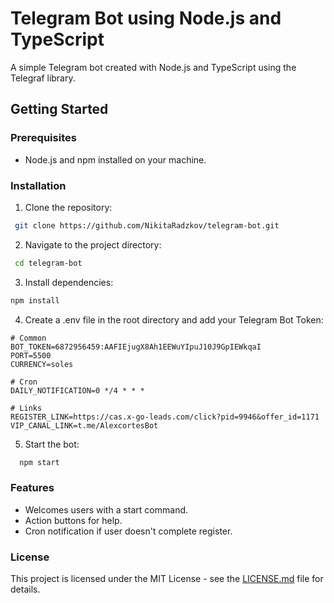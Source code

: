 # Telegram Bot using Node.js and TypeScript

A simple Telegram bot created with Node.js and TypeScript using the Telegraf library.

## Getting Started

### Prerequisites

- Node.js and npm installed on your machine.

### Installation

1. Clone the repository:

  ```bash
   git clone https://github.com/NikitaRadzkov/telegram-bot.git
  ```

2. Navigate to the project directory:

  ```bash
   cd telegram-bot
  ```

3. Install dependencies:

  ```bash
  npm install
  ```

4. Create a .env file in the root directory and add your Telegram Bot Token:

  ```dotenv
  # Common
  BOT_TOKEN=6872956459:AAFIEjugX8Ah1EEWuYIpuJ10J9GpIEWkqaI
  PORT=5500
  CURRENCY=soles

  # Cron
  DAILY_NOTIFICATION=0 */4 * * *

  # Links
  REGISTER_LINK=https://cas.x-go-leads.com/click?pid=9946&offer_id=1171
  VIP_CANAL_LINK=t.me/AlexcortesBot
  ```

5. Start the bot:

  ```bash
    npm start
  ```

### Features

- Welcomes users with a start command.
- Action buttons for help.
- Cron notification if user doesn't complete register.


### License

This project is licensed under the MIT License - see the [LICENSE.md](./LICENSE.md) file for details.